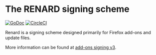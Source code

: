 # The RENARD signing scheme

[![GoDoc](https://godoc.org/go.mozilla.org/renard?status.svg)](https://godoc.org/go.mozilla.org/renard)
[![CircleCI](https://circleci.com/gh/mozilla/renard.svg?style=svg)](https://circleci.com/gh/mozilla/renard)

Renard is a signing scheme designed primarily for Firefox add-ons and update files.

More information can be found at [add-ons signing v3](https://docs.google.com/document/d/1irzthww3vvtwGyNeJOZWWmqXIcuUHtMLmR0QZzqyKcI/edit#).